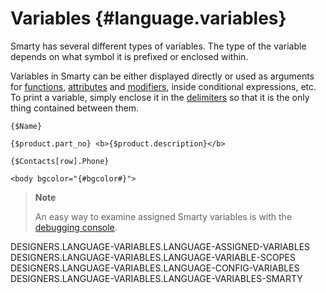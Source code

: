 Variables {#language.variables}
=========

Smarty has several different types of variables. The type of the
variable depends on what symbol it is prefixed or enclosed within.

Variables in Smarty can be either displayed directly or used as
arguments for [functions](#language.syntax.functions),
[attributes](#language.syntax.attributes) and
[modifiers](#language.modifiers), inside conditional expressions, etc.
To print a variable, simply enclose it in the
[delimiters](#variable.left.delimiter) so that it is the only thing
contained between them.


    {$Name}

    {$product.part_no} <b>{$product.description}</b>

    {$Contacts[row].Phone}

    <body bgcolor="{#bgcolor#}">

      

> **Note**
>
> An easy way to examine assigned Smarty variables is with the
> [debugging console](#chapter.debugging.console).

DESIGNERS.LANGUAGE-VARIABLES.LANGUAGE-ASSIGNED-VARIABLES
DESIGNERS.LANGUAGE-VARIABLES.LANGUAGE-VARIABLE-SCOPES
DESIGNERS.LANGUAGE-VARIABLES.LANGUAGE-CONFIG-VARIABLES
DESIGNERS.LANGUAGE-VARIABLES.LANGUAGE-VARIABLES-SMARTY
